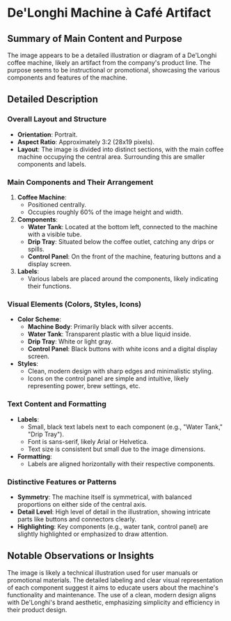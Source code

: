 # De'Longhi Machine à Café Artifact

## Summary of Main Content and Purpose
The image appears to be a detailed illustration or diagram of a De'Longhi coffee machine, likely an artifact from the company's product line. The purpose seems to be instructional or promotional, showcasing the various components and features of the machine.

## Detailed Description

### Overall Layout and Structure
- **Orientation**: Portrait.
- **Aspect Ratio**: Approximately 3:2 (28x19 pixels).
- **Layout**: The image is divided into distinct sections, with the main coffee machine occupying the central area. Surrounding this are smaller components and labels.

### Main Components and Their Arrangement
1. **Coffee Machine**:
   - Positioned centrally.
   - Occupies roughly 60% of the image height and width.
2. **Components**:
   - **Water Tank**: Located at the bottom left, connected to the machine with a visible tube.
   - **Drip Tray**: Situated below the coffee outlet, catching any drips or spills.
   - **Control Panel**: On the front of the machine, featuring buttons and a display screen.
3. **Labels**:
   - Various labels are placed around the components, likely indicating their functions.

### Visual Elements (Colors, Styles, Icons)
- **Color Scheme**:
  - **Machine Body**: Primarily black with silver accents.
  - **Water Tank**: Transparent plastic with a blue liquid inside.
  - **Drip Tray**: White or light gray.
  - **Control Panel**: Black buttons with white icons and a digital display screen.
- **Styles**:
  - Clean, modern design with sharp edges and minimalistic styling.
  - Icons on the control panel are simple and intuitive, likely representing power, brew settings, etc.

### Text Content and Formatting
- **Labels**:
  - Small, black text labels next to each component (e.g., "Water Tank," "Drip Tray").
  - Font is sans-serif, likely Arial or Helvetica.
  - Text size is consistent but small due to the image dimensions.
- **Formatting**:
  - Labels are aligned horizontally with their respective components.

### Distinctive Features or Patterns
- **Symmetry**: The machine itself is symmetrical, with balanced proportions on either side of the central axis.
- **Detail Level**: High level of detail in the illustration, showing intricate parts like buttons and connectors clearly.
- **Highlighting**: Key components (e.g., water tank, control panel) are slightly highlighted or emphasized to draw attention.

## Notable Observations or Insights
The image is likely a technical illustration used for user manuals or promotional materials. The detailed labeling and clear visual representation of each component suggest it aims to educate users about the machine's functionality and maintenance. The use of a clean, modern design aligns with De'Longhi's brand aesthetic, emphasizing simplicity and efficiency in their product design.